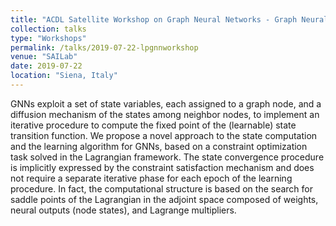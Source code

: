```yaml
---
title: "ACDL Satellite Workshop on Graph Neural Networks - Graph Neural Networks – A constraint-based formulation"
collection: talks
type: "Workshops"
permalink: /talks/2019-07-22-lpgnnworkshop
venue: "SAILab"
date: 2019-07-22
location: "Siena, Italy"
---
```


GNNs exploit a set of state variables, each assigned to a graph node, and a diffusion mechanism of the states among neighbor nodes, to implement an iterative procedure to compute the fixed point of the (learnable) state transition function. We propose a novel approach to the state computation and the learning algorithm for GNNs, based on a constraint optimization task solved in the Lagrangian framework. The state convergence procedure is implicitly expressed by the constraint satisfaction mechanism and does not require a separate iterative phase for each epoch of the learning procedure. In fact, the computational structure is based on the search for saddle points of the Lagrangian in the adjoint space composed of weights, neural outputs (node states), and Lagrange multipliers.
